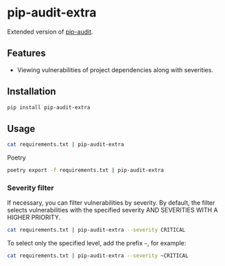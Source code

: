 # pip-audit-extra
Extended version of [pip-audit](https://pypi.org/project/pip-audit/).

## Features
* Viewing vulnerabilities of project dependencies along with severities.

## Installation
```sh
pip install pip-audit-extra
```

## Usage
```sh
cat requirements.txt | pip-audit-extra
```

Poetry
```sh
poetry export -f requirements.txt | pip-audit-extra
```

### Severity filter
If necessary, you can filter vulnerabilities by severity.
By default, the filter selects vulnerabilities with the specified severity AND SEVERITIES WITH A HIGHER PRIORITY.
```sh
cat requirements.txt | pip-audit-extra --severity CRITICAL
```

To select only the specified level, add the prefix `~`, for example:
```sh
cat requirements.txt | pip-audit-extra --severity ~CRITICAL
```
